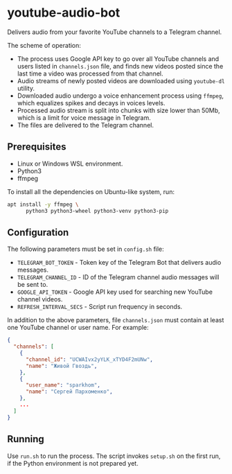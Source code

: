 youtube-audio-bot
==================

Delivers audio from your favorite YouTube channels to a Telegram channel.

The scheme of operation:

 * The process uses Google API key to go over all YouTube channels and users listed in `channels.json` file,
   and finds new videos posted since the last time a video was processed from that channel.
 * Audio streams of newly posted videos are downloaded using `youtube-dl` utility.
 * Downloaded audio undergo a voice enhancement process using `ffmpeg`, which equalizes spikes and decays in voices levels.
 * Processed audio stream is split into chunks with size lower than 50Mb, which is a limit for voice message in Telegram.
 * The files are delivered to the Telegram channel.


## Prerequisites

 * Linux or Windows WSL environment.
 * Python3
 * ffmpeg

To install all the dependencies on Ubuntu-like system, run:

```bash
apt install -y ffmpeg \
      python3 python3-wheel python3-venv python3-pip
```

## Configuration

The following parameters must be set in `config.sh` file:

 * `TELEGRAM_BOT_TOKEN` - Token key of the Telegram Bot that delivers audio messages.
 * `TELEGRAM_CHANNEL_ID` - ID of the Telegram channel audio messages will be sent to.
 * `GOOGLE_API_TOKEN` - Google API key used for searching new YouTube channel videos.
 * `REFRESH_INTERVAL_SECS` - Script run frequency in seconds.

In addition to the above parameters, file `channels.json` must contain
at least one YouTube channel or user name. For example:

```json
{
  "channels": [
    {
      "channel_id": "UCWAIvx2yYLK_xTYD4F2mUNw",
      "name": "Живой Гвоздь",
    },
    {
      "user_name": "sparkhom",
      "name": "Сергей Пархоменко",
    },
    ...
  ]
}
```

## Running

Use `run.sh` to run the process.
The script invokes `setup.sh` on the first run, if the Python environment is not prepared yet.


